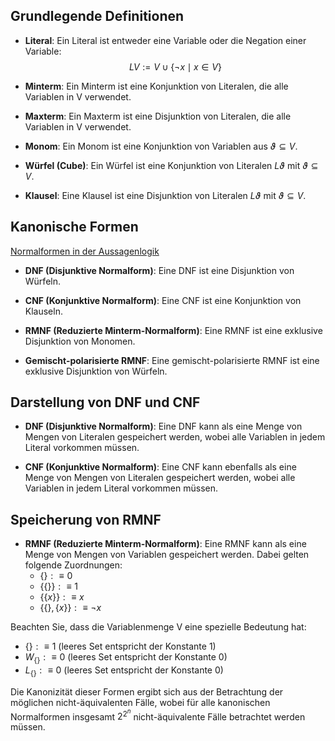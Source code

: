 
## Grundlegende Definitionen

- **Literal**: Ein Literal ist entweder eine Variable oder die Negation einer Variable: 
  $$LV := V ∪ \{\neg x \mid x \in V\}$$
  
- **Minterm**: Ein Minterm ist eine Konjunktion von Literalen, die alle Variablen in V verwendet.

- **Maxterm**: Ein Maxterm ist eine Disjunktion von Literalen, die alle Variablen in V verwendet.

- **Monom**: Ein Monom ist eine Konjunktion von Variablen aus $\vartheta ⊆ V$.

- **Würfel (Cube)**: Ein Würfel ist eine Konjunktion von Literalen $L\vartheta$ mit $\vartheta \subseteq V$.

- **Klausel**: Eine Klausel ist eine Disjunktion von Literalen $L\vartheta$ mit $\vartheta \subseteq V$.

## Kanonische Formen

[Normalformen in der Aussagenlogik](Normalformen%20in%20der%20Aussagenlogik.md)

- **DNF (Disjunktive Normalform)**: Eine DNF ist eine Disjunktion von Würfeln.

- **CNF (Konjunktive Normalform)**: Eine CNF ist eine Konjunktion von Klauseln.

- **RMNF (Reduzierte Minterm-Normalform)**: Eine RMNF ist eine exklusive Disjunktion von Monomen.

- **Gemischt-polarisierte RMNF**: Eine gemischt-polarisierte RMNF ist eine exklusive Disjunktion von Würfeln.


## Darstellung von DNF und CNF

- **DNF (Disjunktive Normalform)**: Eine DNF kann als eine Menge von Mengen von Literalen gespeichert werden, wobei alle Variablen in jedem Literal vorkommen müssen.

- **CNF (Konjunktive Normalform)**: Eine CNF kann ebenfalls als eine Menge von Mengen von Literalen gespeichert werden, wobei alle Variablen in jedem Literal vorkommen müssen.

## Speicherung von RMNF

- **RMNF (Reduzierte Minterm-Normalform)**: Eine RMNF kann als eine Menge von Mengen von Variablen gespeichert werden. Dabei gelten folgende Zuordnungen:
  - $\{\} :\equiv 0$
  - $\{\{\}\} :\equiv 1$
  - $\{\{x\}\} :\equiv x$
  - $\{\{\}, \{x\}\} :\equiv \neg x$

Beachten Sie, dass die Variablenmenge V eine spezielle Bedeutung hat:
  - $\{\} :\equiv 1$ (leeres Set entspricht der Konstante 1)
  - $W_{\{\}} :\equiv 0$ (leeres Set entspricht der Konstante 0)
  - $L_{\{\}} :\equiv 0$ (leeres Set entspricht der Konstante 0)

Die Kanonizität dieser Formen ergibt sich aus der Betrachtung der möglichen nicht-äquivalenten Fälle, wobei für alle kanonischen Normalformen insgesamt $2^{2^n}$ nicht-äquivalente Fälle betrachtet werden müssen.

